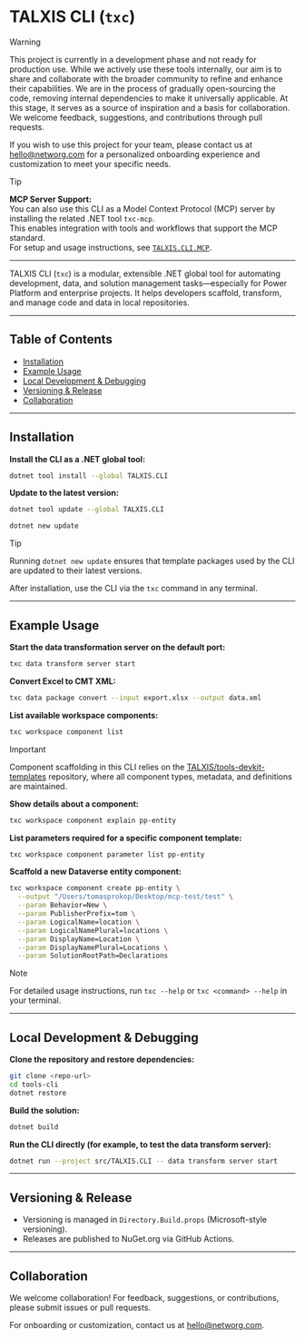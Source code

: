 # TALXIS CLI (`txc`)

> [!WARNING]
> This project is currently in a development phase and not ready for production use.
> While we actively use these tools internally, our aim is to share and collaborate with the broader community to refine and enhance their capabilities.
> We are in the process of gradually open-sourcing the code, removing internal dependencies to make it universally applicable.
> At this stage, it serves as a source of inspiration and a basis for collaboration.
> We welcome feedback, suggestions, and contributions through pull requests.
>
> If you wish to use this project for your team, please contact us at hello@networg.com for a personalized onboarding experience and customization to meet your specific needs.

> [!TIP]
> **MCP Server Support:**  
> You can also use this CLI as a Model Context Protocol (MCP) server by installing the related .NET tool `txc-mcp`.  
> This enables integration with tools and workflows that support the MCP standard.  
> For setup and usage instructions, see [`TALXIS.CLI.MCP`](src/TALXIS.CLI.MCP/README.md).

---

TALXIS CLI (`txc`) is a modular, extensible .NET global tool for automating development, data, and solution management tasks—especially for Power Platform and enterprise projects. It helps developers scaffold, transform, and manage code and data in local repositories.

---

## Table of Contents
- [Installation](#installation)
- [Example Usage](#example-usage)
- [Local Development & Debugging](#local-development--debugging)
- [Versioning & Release](#versioning--release)
- [Collaboration](#collaboration)

---

## Installation

**Install the CLI as a .NET global tool:**
```sh
dotnet tool install --global TALXIS.CLI
```

**Update to the latest version:**
```sh
dotnet tool update --global TALXIS.CLI

dotnet new update
```
> [!TIP]
> Running `dotnet new update` ensures that template packages used by the CLI are updated to their latest versions.

After installation, use the CLI via the `txc` command in any terminal.

---

## Example Usage

**Start the data transformation server on the default port:**
```sh
txc data transform server start
```

**Convert Excel to CMT XML:**
```sh
txc data package convert --input export.xlsx --output data.xml
```

**List available workspace components:**
```sh
txc workspace component list
```

> [!IMPORTANT]
> Component scaffolding in this CLI relies on the [TALXIS/tools-devkit-templates](https://github.com/TALXIS/tools-devkit-templates) repository, where all component types, metadata, and definitions are maintained.


**Show details about a component:**
```sh
txc workspace component explain pp-entity
```

**List parameters required for a specific component template:**
```sh
txc workspace component parameter list pp-entity
```

**Scaffold a new Dataverse entity component:**
```sh
txc workspace component create pp-entity \
  --output "/Users/tomasprokop/Desktop/mcp-test/test" \
  --param Behavior=New \
  --param PublisherPrefix=tom \
  --param LogicalName=location \
  --param LogicalNamePlural=locations \
  --param DisplayName=Location \
  --param DisplayNamePlural=Locations \
  --param SolutionRootPath=Declarations
```

> [!NOTE]
> For detailed usage instructions, run `txc --help` or `txc <command> --help` in your terminal.

---

## Local Development & Debugging

**Clone the repository and restore dependencies:**
```sh
git clone <repo-url>
cd tools-cli
dotnet restore
```

**Build the solution:**
```sh
dotnet build
```

**Run the CLI directly (for example, to test the data transform server):**
```sh
dotnet run --project src/TALXIS.CLI -- data transform server start
```

---

## Versioning & Release

- Versioning is managed in `Directory.Build.props` (Microsoft-style versioning).
- Releases are published to NuGet.org via GitHub Actions.

---

## Collaboration

We welcome collaboration! For feedback, suggestions, or contributions, please submit issues or pull requests.

For onboarding or customization, contact us at hello@networg.com.
